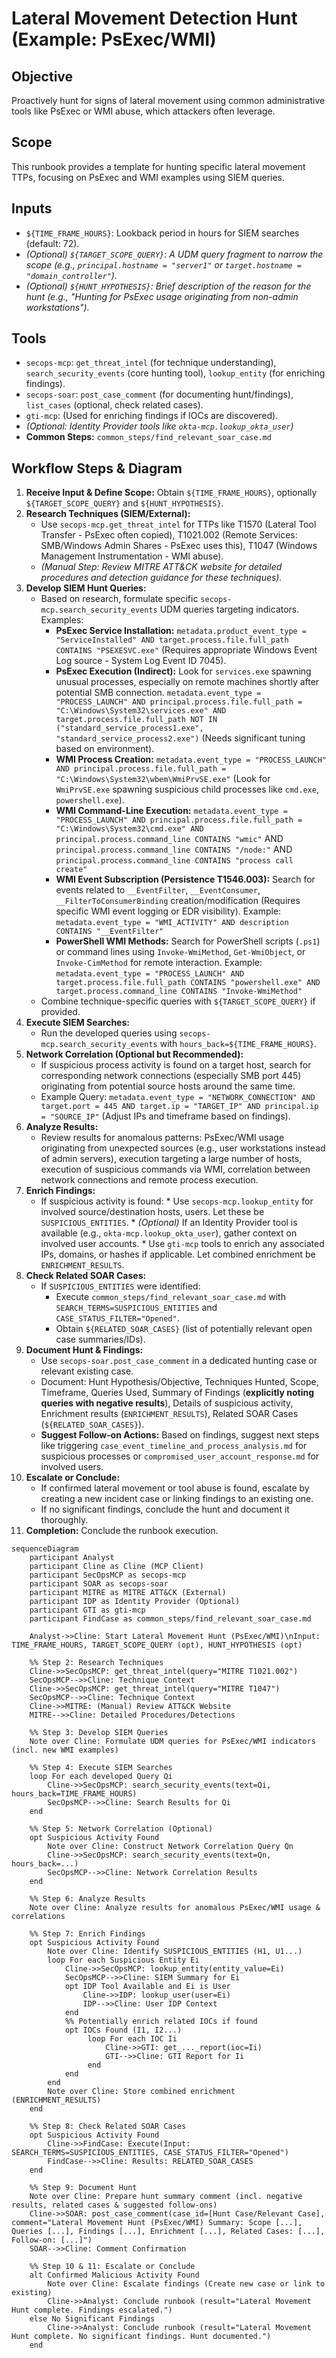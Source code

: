 # Lateral Movement Detection Hunt (Example: PsExec/WMI)

## Objective

Proactively hunt for signs of lateral movement using common administrative tools like PsExec or WMI abuse, which attackers often leverage.

## Scope

This runbook provides a template for hunting specific lateral movement TTPs, focusing on PsExec and WMI examples using SIEM queries.

## Inputs

*   `${TIME_FRAME_HOURS}`: Lookback period in hours for SIEM searches (default: 72).
*   *(Optional) `${TARGET_SCOPE_QUERY}`: A UDM query fragment to narrow the scope (e.g., `principal.hostname = "server1"` or `target.hostname = "domain_controller"`).*
*   *(Optional) `${HUNT_HYPOTHESIS}`: Brief description of the reason for the hunt (e.g., "Hunting for PsExec usage originating from non-admin workstations").*

## Tools

*   `secops-mcp`: `get_threat_intel` (for technique understanding), `search_security_events` (core hunting tool), `lookup_entity` (for enriching findings).
*   `secops-soar`: `post_case_comment` (for documenting hunt/findings), `list_cases` (optional, check related cases).
*   `gti-mcp`: (Used for enriching findings if IOCs are discovered).
*   *(Optional: Identity Provider tools like `okta-mcp.lookup_okta_user`)*
*   **Common Steps:** `common_steps/find_relevant_soar_case.md`

## Workflow Steps & Diagram

1.  **Receive Input & Define Scope:** Obtain `${TIME_FRAME_HOURS}`, optionally `${TARGET_SCOPE_QUERY}` and `${HUNT_HYPOTHESIS}`.
2.  **Research Techniques (SIEM/External):**
    *   Use `secops-mcp.get_threat_intel` for TTPs like T1570 (Lateral Tool Transfer - PsExec often copied), T1021.002 (Remote Services: SMB/Windows Admin Shares - PsExec uses this), T1047 (Windows Management Instrumentation - WMI abuse).
    *   *(Manual Step: Review MITRE ATT&CK website for detailed procedures and detection guidance for these techniques).*
3.  **Develop SIEM Hunt Queries:**
    *   Based on research, formulate specific `secops-mcp.search_security_events` UDM queries targeting indicators. Examples:
        *   **PsExec Service Installation:** `metadata.product_event_type = "ServiceInstalled" AND target.process.file.full_path CONTAINS "PSEXESVC.exe"` (Requires appropriate Windows Event Log source - System Log Event ID 7045).
        *   **PsExec Execution (Indirect):** Look for `services.exe` spawning unusual processes, especially on remote machines shortly after potential SMB connection. `metadata.event_type = "PROCESS_LAUNCH" AND principal.process.file.full_path = "C:\Windows\System32\services.exe" AND target.process.file.full_path NOT IN ("standard_service_process1.exe", "standard_service_process2.exe")` (Needs significant tuning based on environment).
        *   **WMI Process Creation:** `metadata.event_type = "PROCESS_LAUNCH" AND principal.process.file.full_path = "C:\Windows\System32\wbem\WmiPrvSE.exe"` (Look for `WmiPrvSE.exe` spawning suspicious child processes like `cmd.exe`, `powershell.exe`).
        *   **WMI Command-Line Execution:** `metadata.event_type = "PROCESS_LAUNCH" AND principal.process.file.full_path = "C:\Windows\System32\cmd.exe" AND principal.process.command_line CONTAINS "wmic"` AND `principal.process.command_line CONTAINS "/node:"` AND `principal.process.command_line CONTAINS "process call create"`
        *   **WMI Event Subscription (Persistence T1546.003):** Search for events related to `__EventFilter`, `__EventConsumer`, `__FilterToConsumerBinding` creation/modification (Requires specific WMI event logging or EDR visibility). Example: `metadata.event_type = "WMI_ACTIVITY" AND description CONTAINS "__EventFilter"`
        *   **PowerShell WMI Methods:** Search for PowerShell scripts (`.ps1`) or command lines using `Invoke-WmiMethod`, `Get-WmiObject`, or `Invoke-CimMethod` for remote interaction. Example: `metadata.event_type = "PROCESS_LAUNCH" AND target.process.file.full_path CONTAINS "powershell.exe" AND target.process.command_line CONTAINS "Invoke-WmiMethod"`
    *   Combine technique-specific queries with `${TARGET_SCOPE_QUERY}` if provided.
4.  **Execute SIEM Searches:**
    *   Run the developed queries using `secops-mcp.search_security_events` with `hours_back=${TIME_FRAME_HOURS}`.
5.  **Network Correlation (Optional but Recommended):**
    *   If suspicious process activity is found on a target host, search for corresponding network connections (especially SMB port 445) originating from potential source hosts around the same time.
    *   Example Query: `metadata.event_type = "NETWORK_CONNECTION" AND target.port = 445 AND target.ip = "TARGET_IP" AND principal.ip = "SOURCE_IP"` (Adjust IPs and timeframe based on findings).
6.  **Analyze Results:**
    *   Review results for anomalous patterns: PsExec/WMI usage originating from unexpected sources (e.g., user workstations instead of admin servers), execution targeting a large number of hosts, execution of suspicious commands via WMI, correlation between network connections and remote process execution.
7.  **Enrich Findings:**
    *   If suspicious activity is found:
            *   Use `secops-mcp.lookup_entity` for involved source/destination hosts, users. Let these be `SUSPICIOUS_ENTITIES`.
            *   *(Optional)* If an Identity Provider tool is available (e.g., `okta-mcp.lookup_okta_user`), gather context on involved user accounts.
            *   Use `gti-mcp` tools to enrich any associated IPs, domains, or hashes if applicable. Let combined enrichment be `ENRICHMENT_RESULTS`.
8.  **Check Related SOAR Cases:**
    *   If `SUSPICIOUS_ENTITIES` were identified:
        *   Execute `common_steps/find_relevant_soar_case.md` with `SEARCH_TERMS=SUSPICIOUS_ENTITIES` and `CASE_STATUS_FILTER="Opened"`.
        *   Obtain `${RELATED_SOAR_CASES}` (list of potentially relevant open case summaries/IDs).
9.  **Document Hunt & Findings:**
    *   Use `secops-soar.post_case_comment` in a dedicated hunting case or relevant existing case.
    *   Document: Hunt Hypothesis/Objective, Techniques Hunted, Scope, Timeframe, Queries Used, Summary of Findings (**explicitly noting queries with negative results**), Details of suspicious activity, Enrichment results (`ENRICHMENT_RESULTS`), Related SOAR Cases (`${RELATED_SOAR_CASES}`).
    *   **Suggest Follow-on Actions:** Based on findings, suggest next steps like triggering `case_event_timeline_and_process_analysis.md` for suspicious processes or `compromised_user_account_response.md` for involved users.
10. **Escalate or Conclude:**
    *   If confirmed lateral movement or tool abuse is found, escalate by creating a new incident case or linking findings to an existing one.
    *   If no significant findings, conclude the hunt and document it thoroughly.
11. **Completion:** Conclude the runbook execution.

```{mermaid}
sequenceDiagram
    participant Analyst
    participant Cline as Cline (MCP Client)
    participant SecOpsMCP as secops-mcp
    participant SOAR as secops-soar
    participant MITRE as MITRE ATT&CK (External)
    participant IDP as Identity Provider (Optional)
    participant GTI as gti-mcp
    participant FindCase as common_steps/find_relevant_soar_case.md

    Analyst->>Cline: Start Lateral Movement Hunt (PsExec/WMI)\nInput: TIME_FRAME_HOURS, TARGET_SCOPE_QUERY (opt), HUNT_HYPOTHESIS (opt)

    %% Step 2: Research Techniques
    Cline->>SecOpsMCP: get_threat_intel(query="MITRE T1021.002")
    SecOpsMCP-->>Cline: Technique Context
    Cline->>SecOpsMCP: get_threat_intel(query="MITRE T1047")
    SecOpsMCP-->>Cline: Technique Context
    Cline->>MITRE: (Manual) Review ATT&CK Website
    MITRE-->>Cline: Detailed Procedures/Detections

    %% Step 3: Develop SIEM Queries
    Note over Cline: Formulate UDM queries for PsExec/WMI indicators (incl. new WMI examples)

    %% Step 4: Execute SIEM Searches
    loop For each developed Query Qi
        Cline->>SecOpsMCP: search_security_events(text=Qi, hours_back=TIME_FRAME_HOURS)
        SecOpsMCP-->>Cline: Search Results for Qi
    end

    %% Step 5: Network Correlation (Optional)
    opt Suspicious Activity Found
        Note over Cline: Construct Network Correlation Query Qn
        Cline->>SecOpsMCP: search_security_events(text=Qn, hours_back=...)
        SecOpsMCP-->>Cline: Network Correlation Results
    end

    %% Step 6: Analyze Results
    Note over Cline: Analyze results for anomalous PsExec/WMI usage & correlations

    %% Step 7: Enrich Findings
    opt Suspicious Activity Found
        Note over Cline: Identify SUSPICIOUS_ENTITIES (H1, U1...)
        loop For each Suspicious Entity Ei
            Cline->>SecOpsMCP: lookup_entity(entity_value=Ei)
            SecOpsMCP-->>Cline: SIEM Summary for Ei
            opt IDP Tool Available and Ei is User
                Cline->>IDP: lookup_user(user=Ei)
                IDP-->>Cline: User IDP Context
            end
            %% Potentially enrich related IOCs if found
            opt IOCs Found (I1, I2...)
                 loop For each IOC Ii
                     Cline->>GTI: get_..._report(ioc=Ii)
                     GTI-->>Cline: GTI Report for Ii
                 end
            end
        end
        Note over Cline: Store combined enrichment (ENRICHMENT_RESULTS)
    end

    %% Step 8: Check Related SOAR Cases
    opt Suspicious Activity Found
        Cline->>FindCase: Execute(Input: SEARCH_TERMS=SUSPICIOUS_ENTITIES, CASE_STATUS_FILTER="Opened")
        FindCase-->>Cline: Results: RELATED_SOAR_CASES
    end

    %% Step 9: Document Hunt
    Note over Cline: Prepare hunt summary comment (incl. negative results, related cases & suggested follow-ons)
    Cline->>SOAR: post_case_comment(case_id=[Hunt Case/Relevant Case], comment="Lateral Movement Hunt (PsExec/WMI) Summary: Scope [...], Queries [...], Findings [...], Enrichment [...], Related Cases: [...], Follow-on: [...]")
    SOAR-->>Cline: Comment Confirmation

    %% Step 10 & 11: Escalate or Conclude
    alt Confirmed Malicious Activity Found
        Note over Cline: Escalate findings (Create new case or link to existing)
        Cline->>Analyst: Conclude runbook (result="Lateral Movement Hunt complete. Findings escalated.")
    else No Significant Findings
        Cline->>Analyst: Conclude runbook (result="Lateral Movement Hunt complete. No significant findings. Hunt documented.")
    end
